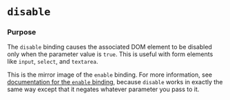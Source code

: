 # `disable`

### Purpose
The `disable` binding causes the associated DOM element to be disabled only when the parameter value is `true`. This is useful with form elements like `input`, `select`, and `textarea`.

This is the mirror image of the `enable` binding. For more information, see [documentation for the `enable` binding](#enable-binding), because `disable` works in exactly the same way except that it negates whatever parameter you pass to it.

